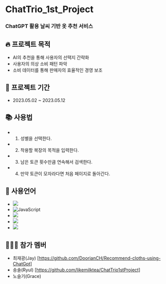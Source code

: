 # ChatTrio_1st_Project

### ChatGPT 활용 날씨 기반 옷 추천 서비스



## 🔥 프로젝트 목적
+ AI의 추천을 통해 사용자의 선택지 간략화
+ 사용자의 의상 소비 패턴 파악
+ 소비 데이터를 통해 판매자의 효율적인 경영 보조

## 📅 프로젝트 기간
+ 2023.05.02 ~ 2023.05.12

## 📚 사용법
+ 1. 성별을 선택한다.
+ 2. 착용할 복장의 목적을 입력한다.
+ 3. 남은 토큰 횟수만큼 연속해서 검색한다.
+ 4. 만약 토큰이 모자라다면 처음 페이지로 돌아간다.

## 📌 사용언어
+ <img src="https://img.shields.io/badge/python-3776AB?style=for-the-badge&logo=python&logoColor=white">
+ <img alt="JavaScript" src ="https://img.shields.io/badge/JavaScriipt-F7DF1E.svg?&style=for-the-badge&logo=JavaScript&logoColor=black"/>
+ <img src="https://img.shields.io/badge/html-E34F26?style=for-the-badge&logo=html5&logoColor=white">
+ <img src="https://img.shields.io/badge/css-1572B6?style=for-the-badge&logo=css3&logoColor=white">
+ <img src="https://img.shields.io/badge/flask-000000?style=for-the-badge&logo=flask&logoColor=white">

## 🧑‍🤝‍🧑 참가 멤버
+ 최재광(Jay) [https://github.com/DoorianCH/Recommend-cloths-using-ChatGpt]
+ 송솔(Ryul) [https://github.com/likemilktea/ChatTrio1stProject]
+ 노슬기(Grace)

